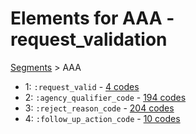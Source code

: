 # Elements for AAA - request_validation
[Segments](../segments.md) > AAA
* 1: `:request_valid` - [4 codes](../elements/AAA_1.md)
* 2: `:agency_qualifier_code` - [194 codes](../elements/AAA_2.md)
* 3: `:reject_reason_code` - [204 codes](../elements/AAA_3.md)
* 4: `:follow_up_action_code` - [10 codes](../elements/AAA_4.md)
